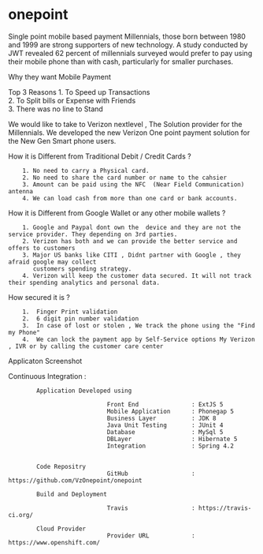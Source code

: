 # onepoint
Single point mobile based payment
Millennials, those born between 1980 and 1999 are strong supporters of new technology.
A study conducted by JWT revealed 62 percent of millennials surveyed 
would prefer to pay using their mobile phone than with cash, particularly for smaller purchases.

Why they want Mobile Payment

Top 3 Reasons 
		1. To Speed up Transactions    				 
		2. To Split bills or Expense with Friends  	 
		3. There was no line to Stand 				 
		
		
We would like to take to Verizon nextlevel , The Solution provider for the Millennials.
We developed the new Verizon One point payment solution for the New Gen Smart phone users. 

How it is Different from Traditional Debit / Credit Cards ?

		1. No need to carry a Physical card.
		2. No need to share the card number or name to the cahsier
		3. Amount can be paid using the NFC  (Near Field Communication) antenna 
		4. We can load cash from more than one card or bank accounts.
		
		
How it is Different from Google Wallet or any other mobile wallets ?

		1. Google and Paypal dont own the  device and they are not the service provider. They depending on 3rd parties.
		2. Verizon has both and we can provide the better service and offers to customers
		3. Major US banks like CITI , Didnt partner with Google , they afraid google may collect 
		   customers spending strategy. 
		4. Verizon will keep the customer data secured. It will not track  their spending analytics and personal data.

How secured it is ? 

		1.  Finger Print validation
		2.  6 digit pin number validation
		3.  In case of lost or stolen , We track the phone using the "Find my Phone"
		4.  We can lock the payment app by Self-Service options My Verizon , IVR or by calling the customer care center


Applicaton Screenshot




Continuous Integration : 

			
			Application Developed using 
					
								Front End 				: ExtJS 5 
								Mobile Application		: Phonegap 5
								Business Layer			: JDK 8
								Java Unit Testing		: JUnit 4
								Database				: MySql 5
								DBLayer					: Hibernate 5
								Integration				: Spring 4.2
								
								
			Code Repositry 		
								GitHub 					: https://github.com/VzOnepoint/onepoint
			
			Build and Deployment
			
								Travis 					: https://travis-ci.org/
								
			Cloud Provider 		
								Provider URL 			: https://www.openshift.com/
								
								
								

					

